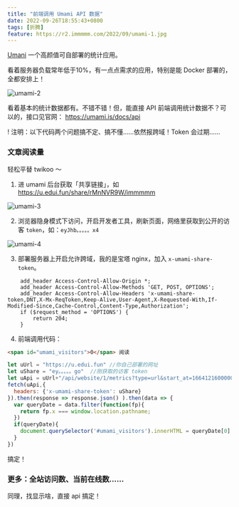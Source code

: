 ```yaml
---
title: "前端调用 Umami API 数据"
date: 2022-09-26T18:55:43+0800
tags: [折腾]
feature: https://r2.immmmm.com/2022/09/umami-1.jpg
---
```


[Umani](https://umami.is/) 一个高颜值可自部署的统计应用。

看着服务器负载常年低于10%，有一点点需求的应用，特别是能 Docker 部署的，全都安排上！

<!--more-->

![umami-2](https://r2.immmmm.com/2022/09/umami-2.jpg)

看着基本的统计数据都有。不错不错！但，能直接 API 前端调用统计数据不？可以的，接口见官网： <https://umami.is/docs/api>

! 注明：以下代码两个问题搞不定、搞不懂……依然报跨域！Token 会过期……

### 文章阅读量

轻松平替 twikoo ～

1. 进 umami 后台获取「共享链接」，如 <https://u.edui.fun/share/rMnNVR9W/immmmm>

![umami-3](https://r2.immmmm.com/2022/09/umami-3.jpg)

2. 浏览器隐身模式下访问，开启开发者工具，刷新页面，网络里获取到公开的访客 `token`，如：`eyJhb。。。。。x4`

![umami-4](https://r2.immmmm.com/2022/09/umami-4.jpg)

3. 部署服务器上开启允许跨域，我的是宝塔 nginx，加入 `x-umami-share-token`。

```
    add_header Access-Control-Allow-Origin *;
    add_header Access-Control-Allow-Methods 'GET, POST, OPTIONS';
    add_header Access-Control-Allow-Headers 'x-umami-share-token,DNT,X-Mx-ReqToken,Keep-Alive,User-Agent,X-Requested-With,If-Modified-Since,Cache-Control,Content-Type,Authorization';
    if ($request_method = 'OPTIONS') {
        return 204;
    }
```

4. 前端调用代码：

```html
<span id="umami_visitors">0</span> 阅读
```

```JavaScript
let uUrl = "https://u.edui.fun" //你自己部署的网址
let uShare = "ey。。。。。go"  //刚获取的访客 token
let uApi = uUrl+"/api/website/1/metrics?type=url&start_at=1664121600000&end_at=1664294399999"
fetch(uApi,{
  headers: {'x-umami-share-token': uShare}
}).then(response => response.json() ).then(data => {
  var queryDate = data.filter(function(fp){
    return fp.x === window.location.pathname;
  })
  if(queryDate){
    document.querySelector('#umami_visitors').innerHTML = queryDate[0].y;
  }
})
```

搞定！

### 更多：全站访问数、当前在线数……

同理，找显示啥，直接 api 搞定！